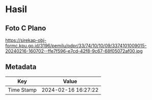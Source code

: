 # Hasil

## Foto C Plano

https://sirekap-obj-formc.kpu.go.id/3196/pemilu/pdpr/33/74/10/10/09/3374101009015-20240216-160702--ffe7f596-e7cd-42f8-9c67-68f05072af00.jpg


## Metadata

| Key        | Value               |
| ---------- | ------------------- |
| Time Stamp | 2024-02-16 16:27:22 |



